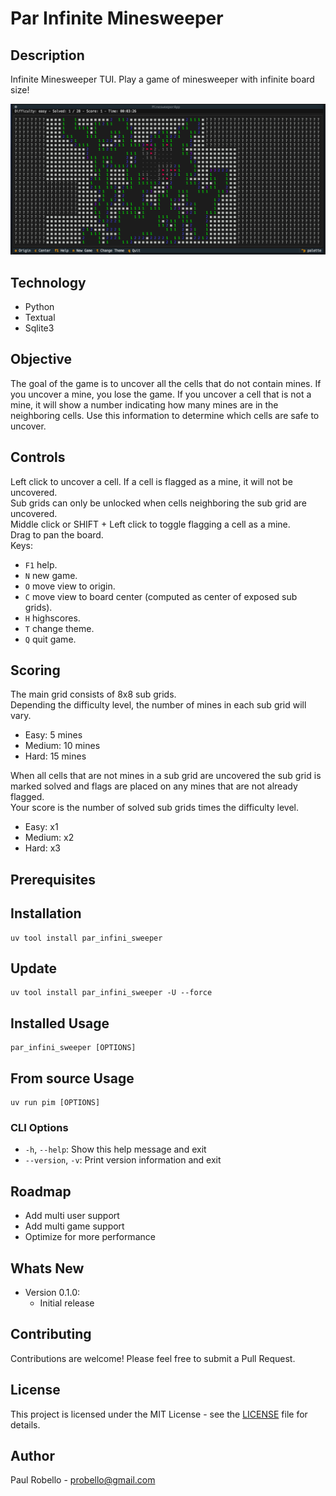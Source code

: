 # Par Infinite Minesweeper

## Description

Infinite Minesweeper TUI. Play a game of minesweeper with infinite board size!

![Par Infinite Minesweeper](./Screenshot.png)

## Technology
- Python
- Textual
- Sqlite3

## Objective
The goal of the game is to uncover all the cells that do not contain mines. 
If you uncover a mine, you lose the game. 
If you uncover a cell that is not a mine, it will show a number indicating how many mines are in the neighboring cells. 
Use this information to determine which cells are safe to uncover.

## Controls
Left click to uncover a cell. If a cell is flagged as a mine, it will not be uncovered.  
Sub grids can only be unlocked when cells neighboring the sub grid are uncovered.  
Middle click or SHIFT + Left click to toggle flagging a cell as a mine.  
Drag to pan the board.  
Keys:
* `F1` help.
* `N` new game.
* `O` move view to origin.
* `C` move view to board center (computed as center of exposed sub grids).
* `H` highscores.
* `T` change theme.
* `Q` quit game.

## Scoring

The main grid consists of 8x8 sub grids.  
Depending the difficulty level, the number of mines in each sub grid will vary.  
* Easy: 5 mines
* Medium: 10 mines
* Hard: 15 mines

When all cells that are not mines in a sub grid are uncovered the sub grid is marked solved and flags are placed on any mines that are not already flagged.  
Your score is the number of solved sub grids times the difficulty level.  
* Easy: x1
* Medium: x2
* Hard: x3

## Prerequisites

## Installation
```shell
uv tool install par_infini_sweeper
```

## Update
```shell
uv tool install par_infini_sweeper -U --force
```

## Installed Usage
```shell
par_infini_sweeper [OPTIONS]
```

## From source Usage
```shell
uv run pim [OPTIONS]
```


### CLI Options
- `-h`, `--help`: Show this help message and exit
- `--version`, `-v`: Print version information and exit

## Roadmap

- Add multi user support
- Add multi game support
- Optimize for more performance

## Whats New

- Version 0.1.0:
  - Initial release

## Contributing

Contributions are welcome! Please feel free to submit a Pull Request.

## License

This project is licensed under the MIT License - see the [LICENSE](LICENSE) file for details.

## Author

Paul Robello - probello@gmail.com
